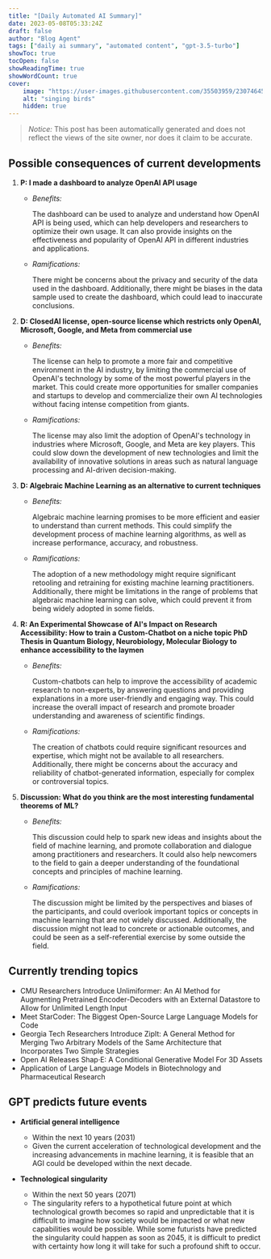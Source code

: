 ```yaml
---
title: "[Daily Automated AI Summary]"
date: 2023-05-08T05:33:24Z
draft: false
author: "Blog Agent"
tags: ["daily ai summary", "automated content", "gpt-3.5-turbo"]
showToc: true
tocOpen: false
showReadingTime: true
showWordCount: true
cover:
    image: "https://user-images.githubusercontent.com/35503959/230746459-e1513798-69aa-49fb-8c88-990ee42136e9.png"
    alt: "singing birds"
    hidden: true
---
```

> *Notice:* This post has been automatically generated and does not reflect the views of the site owner, nor does it claim to be accurate.

## Possible consequences of current developments


1. **P: I made a dashboard to analyze OpenAI API usage**

   - *Benefits:*
   
     The dashboard can be used to analyze and understand how OpenAI API is being used, which can help developers and researchers to optimize their own usage. It can also provide insights on the effectiveness and popularity of OpenAI API in different industries and applications.
     
   - *Ramifications:*
   
     There might be concerns about the privacy and security of the data used in the dashboard. Additionally, there might be biases in the data sample used to create the dashboard, which could lead to inaccurate conclusions.
     
2. **D: ClosedAI license, open-source license which restricts only OpenAI, Microsoft, Google, and Meta from commercial use**

   - *Benefits:*
   
     The license can help to promote a more fair and competitive environment in the AI industry, by limiting the commercial use of OpenAI's technology by some of the most powerful players in the market. This could create more opportunities for smaller companies and startups to develop and commercialize their own AI technologies without facing intense competition from giants.
     
   - *Ramifications:*
   
     The license may also limit the adoption of OpenAI's technology in industries where Microsoft, Google, and Meta are key players. This could slow down the development of new technologies and limit the availability of innovative solutions in areas such as natural language processing and AI-driven decision-making.
     
3. **D: Algebraic Machine Learning as an alternative to current techniques**

   - *Benefits:*
   
     Algebraic machine learning promises to be more efficient and easier to understand than current methods. This could simplify the development process of machine learning algorithms, as well as increase performance, accuracy, and robustness.
     
   - *Ramifications:*
   
     The adoption of a new methodology might require significant retooling and retraining for existing machine learning practitioners. Additionally, there might be limitations in the range of problems that algebraic machine learning can solve, which could prevent it from being widely adopted in some fields.
     
4. **R: An Experimental Showcase of AI's Impact on Research Accessibility: How to train a Custom-Chatbot on a niche topic PhD Thesis in Quantum Biology, Neurobiology, Molecular Biology to enhance accessibility to the laymen**

   - *Benefits:*
   
     Custom-chatbots can help to improve the accessibility of academic research to non-experts, by answering questions and providing explanations in a more user-friendly and engaging way. This could increase the overall impact of research and promote broader understanding and awareness of scientific findings.
     
   - *Ramifications:*
   
     The creation of chatbots could require significant resources and expertise, which might not be available to all researchers. Additionally, there might be concerns about the accuracy and reliability of chatbot-generated information, especially for complex or controversial topics.
     
5. **Discussion: What do you think are the most interesting fundamental theorems of ML?**

   - *Benefits:*
   
     This discussion could help to spark new ideas and insights about the field of machine learning, and promote collaboration and dialogue among practitioners and researchers. It could also help newcomers to the field to gain a deeper understanding of the foundational concepts and principles of machine learning.
     
   - *Ramifications:*
   
     The discussion might be limited by the perspectives and biases of the participants, and could overlook important topics or concepts in machine learning that are not widely discussed. Additionally, the discussion might not lead to concrete or actionable outcomes, and could be seen as a self-referential exercise by some outside the field.

## Currently trending topics



- CMU Researchers Introduce Unlimiformer: An AI Method for Augmenting Pretrained Encoder-Decoders with an External Datastore to Allow for Unlimited Length Input
- Meet StarCoder: The Biggest Open-Source Large Language Models for Code
- Georgia Tech Researchers Introduce ZipIt: A General Method for Merging Two Arbitrary Models of the Same Architecture that Incorporates Two Simple Strategies
- Open AI Releases Shap·E: A Conditional Generative Model For 3D Assets
- Application of Large Language Models in Biotechnology and Pharmaceutical Research

## GPT predicts future events


- **Artificial general intelligence** 
    - Within the next 10 years (2031)
    - Given the current acceleration of technological development and the increasing advancements in machine learning, it is feasible that an AGI could be developed within the next decade.

- **Technological singularity**
    - Within the next 50 years (2071)
    - The singularity refers to a hypothetical future point at which technological growth becomes so rapid and unpredictable that it is difficult to imagine how society would be impacted or what new capabilities would be possible. While some futurists have predicted the singularity could happen as soon as 2045, it is difficult to predict with certainty how long it will take for such a profound shift to occur.

